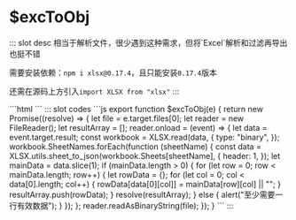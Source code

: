 # $excToObj
<ContainerBox title="介绍">
::: slot desc
相当于解析文件，很少遇到这种需求，但将`Excel`解析和过滤再导出也挺不错

需要安装依赖：`npm i xlsx@0.17.4`，且只能安装`0.17.4`版本

还需在源码上方引入`import XLSX from "xlsx"`
:::
</ContainerBox>

<ContainerBox title="基础用法">
```html
<template>
  <input type="file" accept=".xls, .xlsx" @change="$excToObj" />
</template>
<script>
  import { $excToObj } from "./lyb.js";
  export default {
    methods: {
      $excToObj(e) {
        console.log($excToObj(e)); //打印的是解析Excel后的数据
      },
    },
  };
</script>
```
<ShowCode>
::: slot codes
```js
export function $excToObj(e) {
  return new Promise((resolve) => {
    let file = e.target.files[0];
    let reader = new FileReader();
    let resultArray = [];
    reader.onload = (event) => {
      let data = event.target.result;
      const workbook = XLSX.read(data, {
        type: "binary",
      });
      workbook.SheetNames.forEach(function (sheetName) {
        const data = XLSX.utils.sheet_to_json(workbook.Sheets[sheetName], {
          header: 1,
        });
        let mainData = data.slice(1);
        if (mainData.length > 0) {
          for (let row = 0; row < mainData.length; row++) {
            let rowData = {};
            for (let col = 0; col < data[0].length; col++) {
              rowData[data[0][col]] = mainData[row][col] || "";
            }
            resultArray.push(rowData);
          }
          resolve(resultArray);
        } else {
          alert("至少需要一行有效数据");
        }
      });
    };
    reader.readAsBinaryString(file);
  });
}
```
:::
</ShowCode>
</ContainerBox>